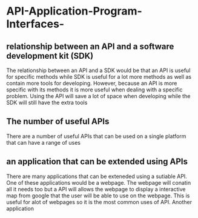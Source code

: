 # API-Application-Program-Interfaces-
## relationship between an API and a software development kit (SDK)
The relationship between an API and a SDK would be that an API is useful for specific methods while SDK is useful for a lot more methods as well as contain more tools for developing. However, because an API is more specific with its methods it is more useful when dealing with a specific problem. Using the API will save a lot of space when developing while the SDK will still have the extra tools 
## The number of useful APIs
There are a number of useful APIs that can be used on a single platform that can have a range of uses 
## an application that can be extended using APIs
There are many applications that can be exteneded using a sutiable API. One of these applications would be a webpage. The webpage will conatin all it needs too but a API will allows the webpage to display a interactive map from google that the user will be able to use on the webpage. This is useful for alot of webpages so it is the most common uses of API. Another application 
